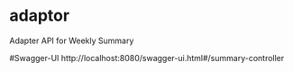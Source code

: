 # adaptor
Adapter API for Weekly Summary

#Swagger-UI
http://localhost:8080/swagger-ui.html#/summary-controller

